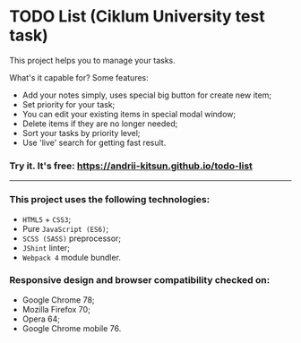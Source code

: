 # TODO List (Ciklum University test task)

This project helps you to manage your tasks.

What's it capable for? Some features:
* Add your notes simply, uses special big button for create new item;
* Set priority for your task;
* You can edit your existing items in special modal window;
* Delete items if they are no longer needed;
* Sort your tasks by priority level;
* Use 'live' search for getting fast result.

### Try it. It's free: https://andrii-kitsun.github.io/todo-list

***
### This project uses the following technologies:
* `HTML5` + `CSS3`;
* Pure `JavaScript (ES6)`;
* `SCSS (SASS)` preprocessor;
* `JShint` linter;
* `Webpack 4` module bundler.

### Responsive design and browser compatibility checked on:
* Google Chrome 78;
* Mozilla Firefox 70;
* Opera 64;
* Google Chrome mobile 76.
